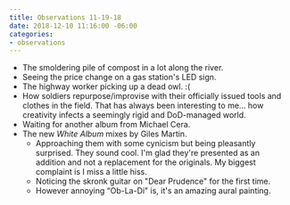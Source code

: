 ```yaml
---
title: Observations 11-19-18
date: 2018-12-10 11:16:00 -06:00
categories:
- observations
---
```


- The smoldering pile of compost in a lot along the river.
- Seeing the price change on a gas station's LED sign.
- The highway worker picking up a dead owl. :(
- How soldiers repurpose/improvise with their officially issued tools and clothes in the field. That has always been interesting to me… how creativity infects a seemingly rigid and DoD-managed world.
- Waiting for another album from Michael Cera.
- The new *White Album* mixes by Giles Martin.
	- Approaching them with some cynicism but being pleasantly surprised. They sound cool. I'm glad they're presented as an addition and not a replacement for the originals. My biggest complaint is I miss a little hiss.
	- Noticing the skronk guitar on "Dear Prudence" for the first time.
	- However annoying “Ob-La-Di" is, it's an amazing aural painting.